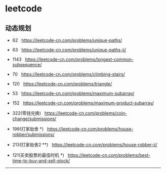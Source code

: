 # leetcode
## 动态规划
- 62 &nbsp; https://leetcode-cn.com/problems/unique-paths/
- 63 &nbsp; https://leetcode-cn.com/problems/unique-paths-ii/
- 1143 &nbsp; https://leetcode-cn.com/problems/longest-common-subsequence/
- 70 &nbsp; https://leetcode-cn.com/problems/climbing-stairs/
- 120 &nbsp; https://leetcode-cn.com/problems/triangle/
- 53 &nbsp; https://leetcode-cn.com/problems/maximum-subarray/
- 152 &nbsp; https://leetcode-cn.com/problems/maximum-product-subarray/
- 322(零钱兑换) &nbsp;  https://leetcode-cn.com/problems/coin-change/submissions/
- 198(打家劫舍 *) &nbsp;  https://leetcode-cn.com/problems/house-robber/submissions/
- 213(打家劫舍2 **) &nbsp; https://leetcode-cn.com/problems/house-robber-ii/

- 121(买卖股票的最佳时机 *) &nbsp; https://leetcode-cn.com/problems/best-time-to-buy-and-sell-stock/
***



